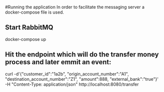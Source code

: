 #Running the application
In order to facilitate the messaging server a docker-compose file is used.

## Start RabbitMQ
docker-compose up

## Hit the endpoint which will do the transfer money process and later emmit an event:
curl -d'{"customer_id":"1a2b", "origin_account_number":"A1", "destination_account_number":"Z1", "amount":888, "external_bank":"true"}' -H "Content-Type: application/json" http://localhost:8080/transfer